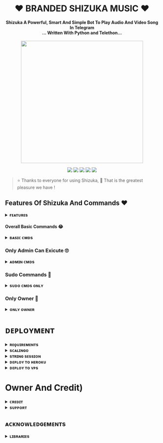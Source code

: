 <h1 align="center"><b>❤️ BRANDED SHIZUKA MUSIC ❤️</b></h1>

<h4 align="center">Shizuka A Powerful, Smart And Simple Bot To Play Audio And Video Song In Telegram<br> ... Written With Python and Telethon...</h4>

<p align="center"><a href="https://telegram.dog/BRANDRD_21"><img src="https://te.legra.ph/file/90e709718e7dac641aaf7.jpg" width="400"></a></p>

<p align="center">

<a href="https://github.com/WCGKING/BRANDEDXSHIZUKA"> 
<img src="https://img.shields.io/github/repo-size/WCGKING/BRANDEDXSHIZUKA?color=orange&logo=github&logoColor=green&style=for-the-badge" /></a>

<a href="https://github.com/WCGKING/BRANDEDXSHIZUKAcommits/prince"> 
<img src="https://img.shields.io/github/last-commit/WCGKING/BRANDEDXSHIZUKA?color=brown&logo=github&logoColor=green&style=for-the-badge" /></a>

<a href="https://github.com/WCGKING/BRANDEDXSHIZUKA/issues"> 
<img src="https://img.shields.io/github/issues/WCGKING/BRANDEDXSHIZUKA?color=blueviolet&logo=github&logoColor=green&style=for-the-badge" /></a>

<a href="https://github.com/WCGKING/BRANDEDXSHIZUKA/network/members"> 
<img src="https://img.shields.io/github/forks/WCGKING/BRANDEDXSHIZUKA?color=red&logo=github&logoColor=green&style=for-the-badge" /></a>  

<a href="https://pypi.org/project/Telethon/"> 
<img src="https://img.shields.io/pypi/v/telethon?color=yellow&label=telethon&logo=python&logoColor=green&style=for-the-badge" /></a>

</p>

> ⭐️ Thanks to everyone for using Shizuka,  🤭 That is the greatest pleasure we have !

## Features Of Shizuka And Commands ❤️

<details>

<summary><b>ғᴇᴀᴛᴜʀᴇs</b></summary>

<br>

- Thumbnail Support

- Audio And Video

- Gban User

- Showing track names when skipping

- Youtube, Local playback support

- Settings panel

- Control with buttons

- Userbot auto join

- Channel Music Play

- Keyboard selection support for youtube play

- Lyrics Scrapper

- Unlimited Queue

- Broadcast Bot

- Statistic Collector

- Block / Unblock (restrict user for using your bot)

</details>

#### Overall Basic Commands 😂

<details>

<summary><b>ʙᴀsɪᴄ ᴄᴍᴅs</b></summary>

<br>

- `/play <song name>` - play song you requested

- `/playlist` - Show now playing list

- `/song <song name>` - download songs you want quickly

- `/search <query>` - search videos on youtube with details

- `/vsong <song name>` - download videos you want quickly

- `/lyric <song name>` - lyrics scrapper

- `/vk <song name>` - generate song without download

</details>

### Only Admin Can Exicute 🙄

<details>

<summary><b>ᴀᴅᴍɪɴ ᴄᴍᴅs</b></summary>

<br>

- `/player` - open music player settings panel

- `/pause` - pause song play

- `/resume` - resume song play

- `/skip` - play next song

- `/end` - stop music play

- `/ping` - check the bot ping status

- `/auth` - authorized people to access the admin commands

- `/deauth` - deauthorized people to access the admin commands

</details>

### Sudo Commands 🤭

<details>

<summary><b>sᴜᴅᴏ ᴄᴍᴅs ᴏɴʟʏ</b></summary>

<br>

- `/broadcast` - order the assistant to leave all groups

- `/gban` - gban user

</details>

    

### Only Owner 🙈

<details>

<summary><b>ᴏɴʟʏ ᴏᴡɴᴇʀ</b></summary>

<br>

- `/broadcast` - send a broadcast message from the bot

- `/block` - block people for using your bot

- `/unblock` - unblock people you blocked for using your bot

- `/blocklist` - show the list of all people who's blocked for using your bot

</details>

</details>

# ᴅᴇᴘʟᴏʏᴍᴇɴᴛ

<details>

<summary><b>ʀᴇǫᴜɪʀᴇᴍᴇɴᴛs</b></summary>

<br>

    

- [ᴘʏᴛʜᴏɴ𝟹.𝟿](https://www.python.org/downloads/release/python-390/)

- [ᴛᴇʟᴇɢʀᴀᴍ ᴀᴘɪ ᴋᴇʏ](https://docs.pyrogram.org/intro/setup#api-keys)

- [ᴛᴇʟᴇɢʀᴀᴍ ʙᴏᴛ ᴛᴏᴋᴇɴ](https://telegram.dog/botfather)

- [ᴍᴏɴɢᴏᴅʙ URI](https://te.legra.ph/How-To-get-Mongodb-URI-04-06)

- [sᴛʀɪɴɢ sᴇssɪᴏɴ](https://telegram.dog/STRING_SESSION_MAKER_BOT)

    

</details>

<details>

<summary><b>sᴄᴀʟɪɴɢᴏ</b></summary>

<br>

ɴᴏᴡ ʏᴏᴜ ᴄᴀɴ ᴅᴇᴘʟᴏʏ ​🇧​​🇷​​🇦​​🇳​​🇩​​🇪​​🇩​ ​🇰​​🇮​​🇳​​🇬​ sʜɪᴢᴜᴋᴀ ᴍᴜsɪᴄ ᴏɴ sᴄᴀʟɪɴɢᴏ ɪɴᴛʀᴏᴅᴜᴄᴇᴅ ʙʏ 

        

<p align="center"><a href="https://my.scalingo.com/deploy?template=https://github.com/WCGKING/BRANDEDXSHIZUKA"> <img src="https://cdn.scalingo.com/deploy/button.svg" width="220" height="38.45"/></a></p>

    

</details>

<details>

<summary><b>sᴛʀɪɴɢ sᴇssɪᴏɴ</b></summary>

<br>

    

> ʏᴏᴜ'ʟʟ ɴᴇᴇᴅ ᴀ ᴀᴘɪ_ɪᴅ & ᴀᴘɪ_ʜᴀsʜ ɪɴ ᴏʀᴅᴇʀ ᴛᴏ ɢᴇɴᴇʀᴀᴛᴇ ᴘʏʀᴏɢʀᴀᴍ sᴇssɪᴏɴ. 

> ᴀʟᴡᴀʏs ʀᴇᴍᴇʙᴇʀ ᴛᴏ ᴜsᴇ ɢᴏᴏᴅ ᴀᴘɪ ᴄᴏᴍʙᴏ ᴇʟsᴇ ʏᴏᴜʀ ᴀᴄᴄᴏᴜɴᴛ ᴄᴏᴜʟᴅ ʙᴇ ᴅᴇʟᴇᴛᴇᴅ.

<h4> ɢᴇɴᴇʀᴀᴛᴇ sᴇssɪᴏɴ ᴠɪᴀ ʀᴇᴘʟ: </h4>    

<p><a href="https://replit.com/@a62584854/Khushi-Music-String-Gen?s=app"><img src="https://img.shields.io/badge/Generate%20On%20Repl-blueviolet?style=for-the-badge&logo=appveyor" width="200""/></a></p>

<h4> ɢᴇɴᴇʀᴀᴛᴇ sᴇssɪᴏɴ ᴠɪᴀ ᴛᴇʟᴇɢʀᴀᴍ sᴛʀɪɴɢ-ɢᴇɴ ʙᴏᴛ: </h4>    

<p><a href="https://telegram.dog/BRANDEDSTRINGSESSION_BOT"><img src="https://img.shields.io/badge/TG%20String%20Gen%20Bot-blueviolet?style=for-the-badge&logo=appveyor" width="200""/></a></p>

    

</details>

<details>

<summary><b>ᴅᴇᴘʟᴏʏ ᴛᴏ ʜᴇʀᴏᴋᴜ</b></summary>

<br>

<i>**[Watch Deploying Tutorial...](https://youtu.be/y0t059hDsW8)**</i>

> ʜᴇʀᴏᴋᴜ ʜᴀs ᴛᴡᴏ ᴠᴀʀs[ ʜᴇʀᴏᴋᴜ_ᴀᴘɪ_ᴋᴇʏ & ʜᴇʀᴏᴋᴜ_ᴀᴘᴘ_ɴᴀᴍᴇ ] ғᴏʀ ᴜᴘᴅᴀᴛᴇʀ ᴛᴏ ᴡᴏʀᴋ. 

> ʙʏ sᴇᴛᴛɪɴɢ ᴛʜᴏsᴇ ᴛᴡᴏ ᴠᴀʀs ʏᴏᴜ ᴄᴀɴ ɢᴇᴛ ʟᴏɢs ᴏғ ʏᴏᴜʀ ʜᴇʀᴏᴋᴜ ᴀᴘᴘ, sᴇᴛ ᴠᴀʀ, ᴇᴅɪᴛ ᴠᴀʀ, ᴅᴇʟᴇᴛᴇ ᴠᴀʀs , ᴄʜᴇᴄᴋ ᴅʏɴᴏ ᴜsᴀɢᴇ ᴀɴᴅ ᴜᴘᴅᴀᴛᴇ ʙᴏᴛ. 

> ᴛʜᴏsᴇ ᴛᴡᴏ ᴠᴀʀs ᴀʀᴇ ɴᴏᴛ ᴍᴀɴᴅᴀᴛᴏʀʏ, ʏᴏᴜ ᴄᴀɴ ʟᴇᴀᴠᴇ ᴛʜᴇᴍ ʙʟᴀɴᴋ ᴛᴏᴏ. 

    

<h4> ᴄʟɪᴄᴋ ᴛʜᴇ ʙᴜᴛᴛᴏɴ ʙᴇʟᴏᴡ ᴛᴏ ᴅᴇᴘʟᴏʏ ​🇧​​🇷​​🇦​​🇳​​🇩​​🇪​​🇩​ ​🇰​​🇮​​🇳​​🇬​ ᴏɴ ʜᴇʀᴏᴋᴜ</h4> 

   

<p><a href="https://dashboard.heroku.com/new?template=https%3A%2F%2Fgithub.com%2FWCGKING%2FBRANDEDXSHIZUKA"><img src="https://img.shields.io/badge/Deploy%20To%20Heroku-red?style=for-the-badge&logo=heroku" width="200"/></a></p>

</details>

<details>

<summary><b>ᴅᴇᴘʟᴏʏ ᴛᴏ ᴠᴘs</b></summary>

<br>

- Get your [Necessary Variables](https://github.com/WCGKING/BRANDEDXSHIZUKA/blob/main/sample.env)

- Upgrade and Update by :

`sudo apt-get update && sudo apt-get upgrade -y`

- Install Ffmpeg by :

`sudo apt-get install python3-pip ffmpeg -y`

- Install required packages by :

`sudo apt-get install python3-pip -y`

- Install pip by :

`sudo pip3 install -U pip`

- Install Node js by :

`curl -fssL https://deb.nodesource.com/setup_18.x | sudo -E bash - && sudo apt-get install nodejs -y && npm i -g npm`

- Clone the repository by :

`git clone https://github.com/WCGKING/BRANDEDXSHIZUKA && cd BRANDEDXSHIZUKA`

- Install requirements by :

`pip3 install -U -r requirements.txt`

- Fill your variables in the env by :

`vi sample.env`<br>

Press `I` on the keyboard for editing env<br>

Press `Ctrl+C` when you're done with editing env and `:wq` to save the env<br>

- Rename the env file by :

`mv sample.env .env`

- Install screen to keep running your bot when you close the terminal by :

`sudo apt install screen -y`

- Finally run the bot by :

`screen bash start`

<br>

</details>

# Owner And Credit)

<details>

<summary><b>ᴄʀᴇᴅɪᴛ</b></summary>

<br>

## sᴘᴇᴄɪᴀʟ ᴄʀᴇᴅɪᴛ

- [BRANDED KING](https://telegram.dog/BRANDRD_21)

- [BRANDED LINK](https://telegram.dog/BRANDED_LINK)

- [BRANDED WORLD](https://github.com/BRANDED_WORLD)

- [FREE CC ](https://telegram.dog/BRANDED_FREE_CC)

- [Abhimanyu](https://telegram.dog/Itz_Venom_xD)

- [ᴍᴀssoᴍ](https://telegram.dog/Kattai_massom)

- [ʏᴜᴋᴋɪ](https://github.com/NotReallyShikhar)

- [ᴀɴᴏɴʏᴍᴏᴜs](https://github.com/TheAnonymous2005)

</details>

<details>

<summary><b>sᴜᴘᴘᴏʀᴛ</b></summary>

<br>

# ❤️ Support<

<a href="https://telegram.me/BRANDED_LINK"><img src="https://img.shields.io/badge/Join-Telegram%20Channel-red.svg?logo=Telegram"></a>

<a href="https://t.me/BRANDRD_21"><img src="https://img.shields.io/badge/Join-Telegram%20Group-blue.svg?logo=telegram"></a>

</details>

## ᴀᴄᴋɴᴏᴡʟᴇᴅɢᴇᴍᴇɴᴛs

<details>

<summary><b>ʟɪʙʀᴀʀɪᴇs</b></summary>

<br>

ᴛʜᴀɴᴋs ᴛᴏ ᴀʟʟ ᴏғ ʏᴏᴜ ғᴏʀ ᴜsɪɴɢ ᴀɴᴅ ᴍᴀᴋɪɴɢ sʜɪᴢᴜᴋᴀ:

- [Pyrogram](https://github.com/pyrogram/pyrogram)

- [Py-Tgcalls](https://github.com/pytgcalls/pytgcalls)

</details>

